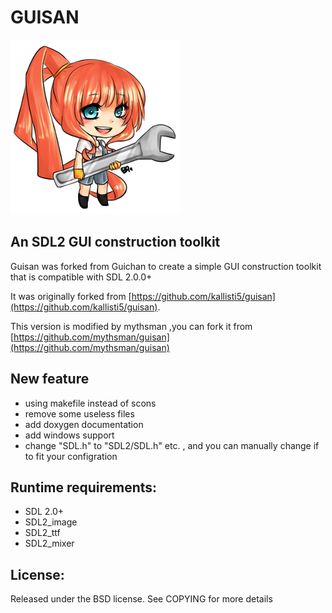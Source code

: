 # GUISAN

![logo](examples/guisan.png "GUISAN")

## An SDL2 GUI construction toolkit

Guisan was forked from Guichan to create a simple GUI construction toolkit that is compatible with SDL 2.0.0+

It was originally forked from [https://github.com/kallisti5/guisan](https://github.com/kallisti5/guisan).

This version is modified by mythsman ,you can fork it from [https://github.com/mythsman/guisan](https://github.com/mythsman/guisan)

## New feature
* using makefile instead of scons
* remove some useless files
* add doxygen documentation
* add windows support
* change "SDL.h" to "SDL2/SDL.h" etc. , and you can manually change if to fit your configration

## Runtime requirements:

* SDL 2.0+
* SDL2_image
* SDL2_ttf
* SDL2_mixer

## License:

Released under the BSD license. See COPYING for more details

